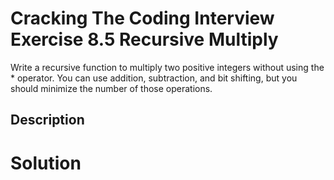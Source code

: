 # Cracking The Coding Interview Exercise 8.5 Recursive Multiply

Write a recursive function to multiply two positive integers without using the * operator. You can use addition, subtraction, and bit shifting, but you should minimize the number of those operations.

## Description


# Solution
